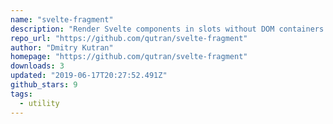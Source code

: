 ```yaml
---
name: "svelte-fragment"
description: "Render Svelte components in slots without DOM containers."
repo_url: "https://github.com/qutran/svelte-fragment"
author: "Dmitry Kutran"
homepage: "https://github.com/qutran/svelte-fragment"
downloads: 3
updated: "2019-06-17T20:27:52.491Z"
github_stars: 9
tags: 
  - utility
---
```

